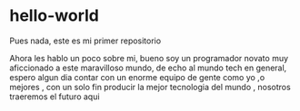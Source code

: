# hello-world
Pues nada, este es mi primer repositorio

Ahora les hablo un poco sobre mi, bueno soy un programador novato  muy aficcionado  a este maravilloso mundo, de echo 
al mundo tech en general, espero algun dia contar con un enorme  equipo de gente como yo ,o mejores , con un solo fin
producir la mejor tecnologia del mundo , nosotros traeremos el futuro aqui
